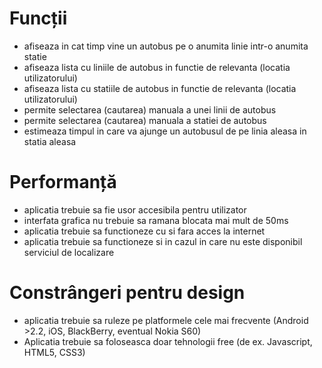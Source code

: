 # Funcții #
  * afiseaza in cat timp vine un autobus pe o anumita linie intr-o anumita statie
  * afiseaza lista cu liniile de autobus in functie de relevanta (locatia utilizatorului)
  * afiseaza lista cu statiile de autobus in functie de relevanta (locatia utilizatorului)
  * permite selectarea (cautarea) manuala a unei linii de autobus
  * permite selectarea (cautarea) manuala a statiei de autobus
  * estimeaza timpul in care va ajunge un autobusul de pe linia aleasa in statia aleasa

# Performanță #
  * aplicatia trebuie sa fie usor accesibila pentru utilizator
  * interfata grafica nu trebuie sa ramana blocata mai mult de 50ms
  * aplicatia trebuie sa functioneze cu si fara acces la internet
  * aplicatia trebuie sa functioneze si in cazul in care nu este disponibil serviciul de localizare

# Constrângeri pentru design #
  * aplicatia trebuie sa ruleze pe platformele cele mai frecvente (Android >2.2, iOS, BlackBerry, eventual Nokia S60)
  * Aplicatia trebuie sa foloseasca doar tehnologii free (de ex. Javascript, HTML5, CSS3)